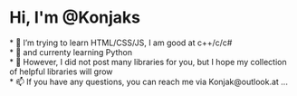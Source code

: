 <h1>Hi, I'm @Konjaks</h1>
* 👀 I’m trying to learn HTML/CSS/JS, I am good at c++/c/c#<br>
* 🐍 and currenty learning Python<br>
* 🌱 However, I did not post many libraries for you, but I hope my collection of helpful libraries will grow <br>
* 📫 If you have any questions, you can reach me via Konjak@outlook.at ...<br>

<!---
Konjaks/Konjaks is a ✨ special ✨ repository because its `README.md` (this file) appears on your GitHub profile.
You can click the Preview link to take a look at your changes.
--->
